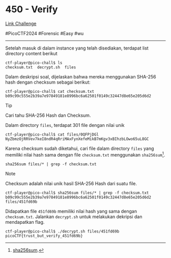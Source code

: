 # 450 - Verify
[Link Challenge](https://play.picoctf.org/practice/challenge/450?)

#PicoCTF2024 #Forensic #Easy #wu
___

Setelah masuk di dalam instance yang telah disediakan, terdapat list directory content berikut
```
ctf-player@pico-chall$ ls
checksum.txt  decrypt.sh  files
```

Dalam deskripsi soal, dijelaskan bahwa mereka menggunakan SHA-256 hash dengan checksum sebagai berikut:
```
ctf-player@pico-chall$ cat checksum.txt
b09c99c555e2b39a7e97849181e8996bc6a62501f0149c32447d8e65e205d6d2
```

> [!TIP]
> Cari tahu SHA-256 Hash dan Checksum.

Dalam directory `files`, terdapat 301 file dengan nilai unik
```
ctf-player@pico-chall$ cat files/0QFPjDGl
NyZbmzOjRRVev7keI8ndR4qRriMAxFynXefeMikB7mKgv3xBIhzbLOwo65uL8GC
```

Karena checksum sudah diketahui, cari file dalam directory `files` yang memiliki nilai hash sama dengan file `checksum.txt` menggunakan `sha256sum`[^1].
```
sha256sum files/* | grep -f checksum.txt
```

> [!NOTE]
> Checksum adalah nilai unik hasil SHA-256 Hash dari suatu file.

```
ctf-player@pico-chall$ sha256sum files/* | grep -f checksum.txt
b09c99c555e2b39a7e97849181e8996bc6a62501f0149c32447d8e65e205d6d2  files/451fd69b
```

Didapatkan file `451fd69b` memiliki nilai hash yang sama dengan `checksum.txt`. Jalankan `decrypt.sh` untuk melakukan dekripsi dan mendapatkan flag.
```
ctf-player@pico-chall$ ./decrypt.sh files/451fd69b
picoCTF{trust_but_verify_451fd69b}
```

[^1]: [sha256sum](https://sha256sum.com/).
